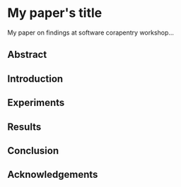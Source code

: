 
# My paper's title

My paper on findings at software corapentry workshop...

## Abstract

## Introduction

## Experiments

## Results

## Conclusion

## Acknowledgements



